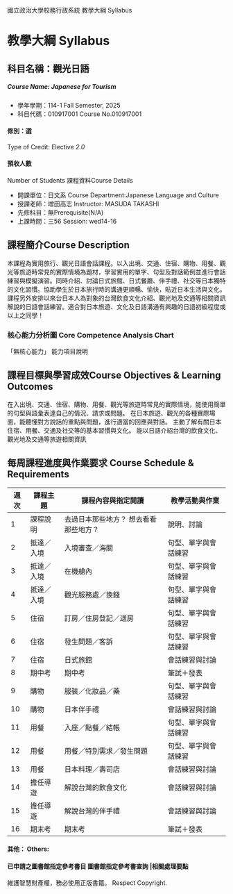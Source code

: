 國立政治大學校務行政系統 教學大綱 Syllabus
# 教學大綱 Syllabus
##  科目名稱：觀光日語
#####  Course Name: Japanese for Tourism
  * 學年學期：114-1 Fall Semester, 2025 
  * 科目代碼：010917001 Course No.010917001
#### 修別：選
Type of Credit: Elective 
_2.0_
#### 預收人數
Number of Students
課程資料Course Details
  * 開課單位：日文系 Course Department:Japanese Language and Culture 
  * 授課老師：增田高志 Instructor: MASUDA TAKASHI 
  * 先修科目：無Prerequisite(N/A)
  * 上課時間：三56 Session: wed14-16
##  課程簡介Course Description
本課程為實用旅行、觀光日語會話課程。以入出境、交通、住宿、購物、用餐、觀光等旅遊時常見的實際情境為題材，學習實用的單字、句型及對話範例並進行會話練習與模擬演習。同時介紹、討論日式旅館、日式餐廳、伴手禮、社交等日本獨特的文化習慣。協助學生於日本旅行時的溝通更順暢、愉快，貼近日本生活與文化。課程另外安排以來台日本人為對象的台灣飲食文化介紹、觀光地及交通等相關資訊解說的日語會話練習。適合對日本旅遊、文化及日語溝通有興趣的日語初級程度或以上之同學！
###  核心能力分析圖 Core Competence Analysis Chart
「無核心能力」 
能力項目說明
##  課程目標與學習成效Course Objectives & Learning Outcomes 
在入出境、交通、住宿、購物、用餐、觀光等旅遊時常見的實際情境，能使用簡單的句型與語彙表達自己的情況、請求或問題。
在日本旅遊、觀光的各種實際場面，能聽懂對方說話的重點與問題，進行適當的回應與對話。
主動了解有關日本住宿、用餐、交通及社交等的基本習慣與文化。
能以日語介紹台灣的飲食文化、觀光地及交通等旅遊相關資訊
##  每周課程進度與作業要求 Course Schedule & Requirements
週次 |  課程主題 |  課程內容與指定閱讀 |  教學活動與作業  
---|---|---|---  
1 |  課程說明 |  去過日本那些地方？ 想去看看那些地方？ |  說明、討論  
2 |  抵達／入境 |  入境審查／海關 |  句型、單字與會話練習  
3 |  抵達／入境 |  在機艙內 |  句型、單字與會話練習  
4 |  抵達／入境 |  觀光服務處／換錢 |  句型、單字與會話練習  
5 |  住宿 |  訂房／住房登記／退房 |  句型、單字與會話練習  
6 |  住宿 |  發生問題／客訴 |  句型、單字與會話練習  
7 |  住宿 |  日式旅館 |  會話練習與討論  
8 |  期中考 |  期中考 |  筆試＋發表  
9 |  購物 |  服裝／化妝品／藥 |  句型、單字與會話練習  
10 |  購物 |  日本伴手禮 |  會話練習與討論  
11 |  用餐 |  入座／點餐／結帳 |  句型、單字與會話練習  
12 |  用餐 |  用餐／特別需求／發生問題 |  句型、單字與會話練習  
13 |  用餐 |  日本料理／壽司店 |  會話練習與討論  
14 |  擔任導遊 |  解說台灣的飲食文化 |  會話練習與討論  
15 |  擔任導遊 |  解說台灣的伴手禮 |  會話練習與討論  
16 |  期末考 |  期末考 |  筆試＋發表  
####  其他： Others:
####  已申請之圖書館指定參考書目  圖書館指定參考書查詢 |相關處理要點
維護智慧財產權，務必使用正版書籍。 Respect Copyright.